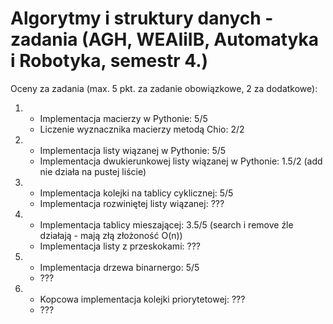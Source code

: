 # Algorytmy i struktury danych - zadania (AGH, WEAIiIB, Automatyka i Robotyka, semestr 4.)

Oceny za zadania (max. 5 pkt. za zadanie obowiązkowe, 2 za dodatkowe):
1. - Implementacja macierzy w Pythonie: 5/5
   - Liczenie wyznacznika macierzy metodą Chio: 2/2
   
2. - Implementacja listy wiązanej w Pythonie: 5/5
   - Implementacja dwukierunkowej listy wiązanej w Pythonie: 1.5/2 (add nie działa na pustej liście)
   
3. - Implementacja kolejki na tablicy cyklicznej: 5/5
   - Implementacja rozwiniętej listy wiązanej: ???

4. - Implementacja tablicy mieszającej: 3.5/5 (search i remove źle działają - mają złą złożoność O(n))
   - Implementacja listy z przeskokami: ???
   
5. - Implementacja drzewa binarnergo: 5/5
   - ???
   
6. - Kopcowa implementacja kolejki priorytetowej: ???
   - ???
